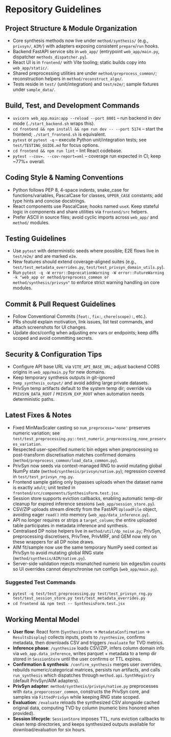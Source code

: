 # Repository Guidelines

## Project Structure & Module Organization
- Core synthesis methods now live under `method/synthesis/` (e.g., `privsyn/`, `AIM/`) with adapters exposing consistent `prepare`/`run` hooks.
- Backend FastAPI service sits in `web_app/` (entrypoint `web_app/main.py`, dispatcher `methods_dispatcher.py`).
- React UI is in `frontend/` with Vite tooling; static builds copy into `web_app/static/`.
- Shared preprocessing utilities are under `method/preprocess_common/`; reconstruction helpers in `method/reconstruct_algo/`.
- Tests reside in `test/` (unit/integration) and `test/e2e/`; sample fixtures under `sample_data/`.

## Build, Test, and Development Commands
- `uvicorn web_app.main:app --reload --port 8001` – run backend in dev mode (`./start_backend.sh` wraps this).
- `cd frontend && npm install && npm run dev -- --port 5174` – start the frontend; `./start_frontend.sh` is equivalent.
- `pytest` or `pytest -q` – execute Python unit/integration tests; see `test/TESTING_GUIDE.md` for focus options.
- `cd frontend && npm run lint` – lint React codebase.
- `pytest --cov=. --cov-report=xml` – coverage run expected in CI; keep ~77%+ overall.

## Coding Style & Naming Conventions
- Python follows PEP 8, 4-space indents, snake_case for functions/variables, PascalCase for classes, `UPPER_CASE` constants; add type hints and concise docstrings.
- React components use PascalCase; hooks named `useX`. Keep stateful logic in components and share utilities via `frontend/src` helpers.
- Prefer ASCII in source files; avoid cyclic imports across `web_app/` and `method/` modules.

## Testing Guidelines
- Use `pytest` with deterministic seeds where possible; E2E flows live in `test/e2e/` and are marked `e2e`.
- New features should extend coverage-aligned suites (e.g., `test/test_metadata_overrides.py`, `test/test_privsyn_domain_utils.py`).
- Run `pytest -q -W error::DeprecationWarning -W error::FutureWarning -k "web_app or method/preprocess_common or method/synthesis/privsyn"` to enforce strict warning handling on core modules.

## Commit & Pull Request Guidelines
- Follow Conventional Commits (`feat:`, `fix:`, `chore(scope):`, etc.).
- PRs should explain motivation, link issues, list test commands, and attach screenshots for UI changes.
- Update docs/config when adjusting env vars or endpoints; keep diffs scoped and avoid committing secrets.

## Security & Configuration Tips
- Configure API base URL via `VITE_API_BASE_URL`; adjust backend CORS origins in `web_app/main.py` for new domains.
- Keep temporary synthesis outputs in git-ignored `temp_synthesis_output/` and avoid adding large private datasets.
- PrivSyn temp artifacts default to the system temp dir; override via `PRIVSYN_DATA_ROOT` / `PRIVSYN_EXP_ROOT` when automation needs deterministic paths.

## Latest Fixes & Notes
- Fixed MinMaxScaler casting so `num_preprocess='none'` preserves numeric variation; see `test/test_preprocessing.py::test_numeric_preprocessing_none_preserves_variation`.
- Respected user-specified numeric bin edges when preprocessing so post-transform discretisation matches confirmed domains (`method/preprocess_common/load_data_common.py`).
- PrivSyn now seeds via context-managed RNG to avoid mutating global NumPy state (`method/synthesis/privsyn/native.py`); regression covered in `test/test_privsyn_rng.py`.
- Frontend sample gating only bypasses uploads when the dataset name is exactly `adult`; unit tested in `frontend/src/components/SynthesisForm.test.jsx`.
- Session store supports eviction callbacks, enabling automatic temp-dir cleanup for expired inference sessions (`web_app/session_store.py`).
- CSV/ZIP uploads stream directly from the FastAPI `UploadFile` object, avoiding eager `read()` into memory (`web_app/data_inference.py`).
- API no longer requires or strips a `target_column`; the entire uploaded table participates in metadata inference and synthesis.
- Centralised DP noise helpers live in `method/util/dp_noise.py`; PrivSyn, preprocessing discretisers, PrivTree, PrivMRF, and GEM now rely on these wrappers for all DP noise draws.
- AIM fit/sample now use the same temporary NumPy seed context as PrivSyn to avoid mutating global RNG state (`method/synthesis/AIM/native.py`).
- Server-side validation rejects mismatched numeric bin edges/bin counts so UI overrides cannot desynchronise run configs (`web_app/main.py`).

### Suggested Test Commands
- `pytest -q test/test_preprocessing.py test/test_privsyn_rng.py test/test_session_store.py test/test_metadata_overrides.py`
- `cd frontend && npm test -- SynthesisForm.test.jsx`

## Working Mental Model
- **User flow**: React form (`SynthesisForm` → `MetadataConfirmation` → `ResultsDisplay`) collects inputs, posts to `/synthesize`, confirms metadata, then downloads CSV and triggers `/evaluate` for TVD metrics.
- **Inference phase**: `/synthesize` loads CSV/ZIP, infers column domain info via `web_app.data_inference`, writes parquet + metadata to a temp dir stored in `SessionStore` until the user confirms or TTL expires.
- **Confirmation & synthesis**: `/confirm_synthesis` merges user overrides, rebuilds numeric/categorical matrices, persists run artifacts, and calls `run_synthesis` which dispatches through `method.api.SynthRegistry` (default PrivSyn/AIM adapters).
- **PrivSyn adapter**: `method/synthesis/privsyn/native.py` preprocesses with `data_preporcesser_common`, constructs the PrivSyn core, and samples via `FittedPrivSyn` while keeping RNG state scoped.
- **Evaluation**: `/evaluate` reloads the synthesized CSV alongside cached original data, computing TVD by column (numeric bins honored when provided).
- **Session lifecycle**: `SessionStore` imposes TTL, runs eviction callbacks to clean temp directories, and keeps synthesized outputs available for download/evaluation for six hours.
